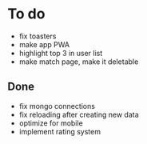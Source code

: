 # To do
- fix toasters
- make app PWA
- highlight top 3 in user list
- make match page, make it deletable

## Done
- fix mongo connections
- fix reloading after creating new data
- optimize for mobile
- implement rating system